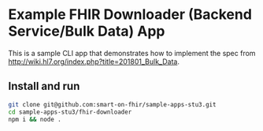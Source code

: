 # Example FHIR Downloader (Backend Service/Bulk Data) App

This is a sample CLI app that demonstrates how to implement the spec from http://wiki.hl7.org/index.php?title=201801_Bulk_Data.
## Install and run
```sh
git clone git@github.com:smart-on-fhir/sample-apps-stu3.git
cd sample-apps-stu3/fhir-downloader
npm i && node .
```